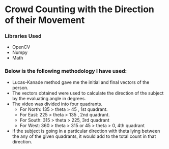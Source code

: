 # Crowd Counting with the Direction of their Movement

### Libraries Used
- OpenCV
- Numpy
- Math

### Below is the following methodology I have used:
- Lucas-Kanade method gave me the initial and final vectors of the person.
- The vectors obtained were used to calculate the direction of the subject by the evaluating angle in degrees.
- The video was divided into four quadrants.
  - For North: 135 > theta > 45 , 1st quadrant.
  - For East:   225 > theta > 135 , 2nd quadrant.
  - For South: 315 > theta > 225, 3rd quadrant
  - For West:   360 > theta > 315 or 45 > theta > 0, 4th quadrant
- If the subject is going in a particular direction with theta lying between the any of the given quadrants, it would add to the total count in that direction.
